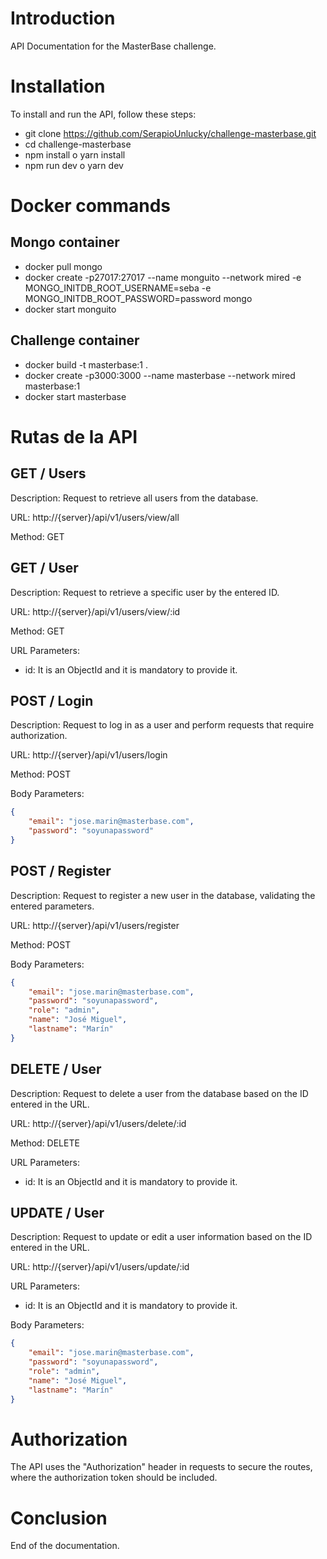 # Introduction

API Documentation for the MasterBase challenge.

# Installation

To install and run the API, follow these steps:

- git clone https://github.com/SerapioUnlucky/challenge-masterbase.git
- cd challenge-masterbase
- npm install o yarn install
- npm run dev o yarn dev

# Docker commands

## Mongo container

- docker pull mongo
- docker create -p27017:27017 --name monguito --network mired -e MONGO_INITDB_ROOT_USERNAME=seba -e MONGO_INITDB_ROOT_PASSWORD=password mongo
- docker start monguito

## Challenge container

- docker build -t masterbase:1 .
- docker create -p3000:3000 --name masterbase --network mired masterbase:1
- docker start masterbase

# Rutas de la API

## GET / Users

Description: Request to retrieve all users from the database.

URL: http://{server}/api/v1/users/view/all

Method: GET

## GET / User

Description: Request to retrieve a specific user by the entered ID.

URL: http://{server}/api/v1/users/view/:id

Method: GET

URL Parameters:

- id: It is an ObjectId and it is mandatory to provide it.

## POST / Login

Description: Request to log in as a user and perform requests that require authorization.

URL: http://{server}/api/v1/users/login

Method: POST

Body Parameters:
```json
{
    "email": "jose.marin@masterbase.com",
    "password": "soyunapassword"
}
```

## POST / Register

Description: Request to register a new user in the database, validating the entered parameters.

URL: http://{server}/api/v1/users/register

Method: POST

Body Parameters:
```json
{
    "email": "jose.marin@masterbase.com",
    "password": "soyunapassword",
    "role": "admin",
    "name": "José Miguel",
    "lastname": "Marín"
}
```

## DELETE / User

Description: Request to delete a user from the database based on the ID entered in the URL.

URL: http://{server}/api/v1/users/delete/:id

Method: DELETE

URL Parameters:

- id: It is an ObjectId and it is mandatory to provide it.

## UPDATE / User

Description: Request to update or edit a user information based on the ID entered in the URL.

URL: http://{server}/api/v1/users/update/:id

URL Parameters:

- id: It is an ObjectId and it is mandatory to provide it.

Body Parameters:
```json
{
    "email": "jose.marin@masterbase.com",
    "password": "soyunapassword",
    "role": "admin",
    "name": "José Miguel",
    "lastname": "Marín"
}
```

# Authorization

The API uses the "Authorization" header in requests to secure the routes, where the authorization token should be included.

# Conclusion

End of the documentation.
